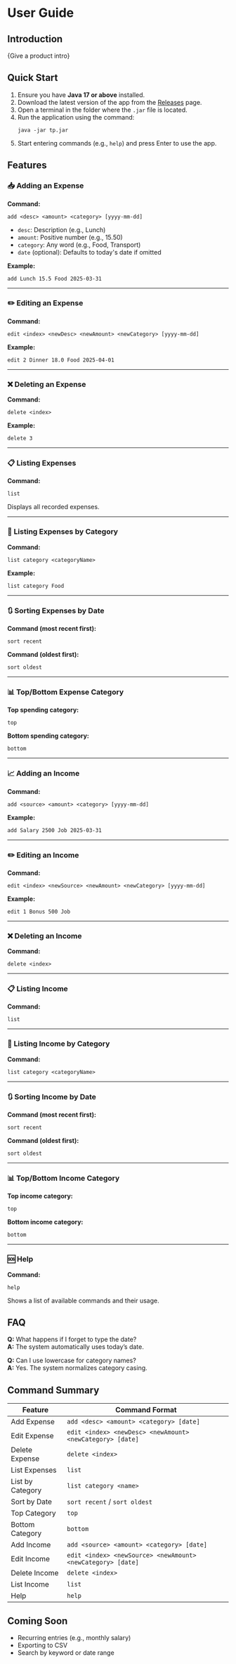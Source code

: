 # User Guide

## Introduction

{Give a product intro}

## Quick Start

1. Ensure you have **Java 17 or above** installed.
2. Download the latest version of the app from the [Releases](https://github.com/AY2425S2-CS2113-W11-2/tp.git) page.
3. Open a terminal in the folder where the `.jar` file is located.
4. Run the application using the command:
   ```
   java -jar tp.jar
   ```
5. Start entering commands (e.g., `help`) and press Enter to use the app.

## Features

### 📥 Adding an Expense

**Command:**
```
add <desc> <amount> <category> [yyyy-mm-dd]
```

- `desc`: Description (e.g., Lunch)
- `amount`: Positive number (e.g., 15.50)
- `category`: Any word (e.g., Food, Transport)
- `date` (optional): Defaults to today's date if omitted

**Example:**
```
add Lunch 15.5 Food 2025-03-31
```

---

### ✏️ Editing an Expense

**Command:**
```
edit <index> <newDesc> <newAmount> <newCategory> [yyyy-mm-dd]
```

**Example:**
```
edit 2 Dinner 18.0 Food 2025-04-01
```

---

### ❌ Deleting an Expense

**Command:**
```
delete <index>
```

**Example:**
```
delete 3
```

---

### 📋 Listing Expenses

**Command:**
```
list
```

Displays all recorded expenses.

---

### 📂 Listing Expenses by Category

**Command:**
```
list category <categoryName>
```

**Example:**
```
list category Food
```

---

### 🔃 Sorting Expenses by Date

**Command (most recent first):**
```
sort recent
```

**Command (oldest first):**
```
sort oldest
```

---

### 📊 Top/Bottom Expense Category

**Top spending category:**
```
top
```

**Bottom spending category:**
```
bottom
```

---

### 📈 Adding an Income

**Command:**
```
add <source> <amount> <category> [yyyy-mm-dd]
```

**Example:**
```
add Salary 2500 Job 2025-03-31
```

---

### ✏️ Editing an Income

**Command:**
```
edit <index> <newSource> <newAmount> <newCategory> [yyyy-mm-dd]
```

**Example:**
```
edit 1 Bonus 500 Job
```

---

### ❌ Deleting an Income

**Command:**
```
delete <index>
```

---

### 📋 Listing Income

**Command:**
```
list
```

---

### 📂 Listing Income by Category

**Command:**
```
list category <categoryName>
```

---

### 🔃 Sorting Income by Date

**Command (most recent first):**
```
sort recent
```

**Command (oldest first):**
```
sort oldest
```

---

### 📊 Top/Bottom Income Category

**Top income category:**
```
top
```

**Bottom income category:**
```
bottom
```

---

### 🆘 Help

**Command:**
```
help
```

Shows a list of available commands and their usage.

## FAQ

**Q:** What happens if I forget to type the date?  
**A:** The system automatically uses today’s date.

**Q:** Can I use lowercase for category names?  
**A:** Yes. The system normalizes category casing.

## Command Summary

| Feature       | Command Format |
|---------------|----------------|
| Add Expense   | `add <desc> <amount> <category> [date]` |
| Edit Expense  | `edit <index> <newDesc> <newAmount> <newCategory> [date]` |
| Delete Expense| `delete <index>` |
| List Expenses | `list` |
| List by Category | `list category <name>` |
| Sort by Date  | `sort recent` / `sort oldest` |
| Top Category  | `top` |
| Bottom Category | `bottom` |
| Add Income    | `add <source> <amount> <category> [date]` |
| Edit Income   | `edit <index> <newSource> <newAmount> <newCategory> [date]` |
| Delete Income | `delete <index>` |
| List Income   | `list` |
| Help          | `help` |

## Coming Soon

- Recurring entries (e.g., monthly salary)
- Exporting to CSV
- Search by keyword or date range
